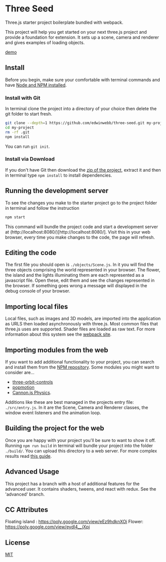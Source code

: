 # Three Seed

Three.js starter project boilerplate bundled with webpack.

This project will help you get started on your next three.js project and provide a foundation for extension. It sets up a scene, camera and renderer and gives examples of loading objects.

[demo](http://edwinwebb.github.io/three-seed/)

## Install
Before you begin, make sure your comfortable with terminal commands and have [Node and NPM installed](https://www.npmjs.com/get-npm).

### Install with Git
In terminal clone the project into a directory of your choice then delete the git folder to start fresh.

```bash
git clone --depth=1 https://github.com/edwinwebb/three-seed.git my-project
cd my-project
rm -rf .git
npm install
```

You can run `git init`.

### Install via Download
If you don't have Git then download the [zip of the project](https://github.com/edwinwebb/three-seed/archive/master.zip), extract it and then in terminal type `npm install` to install dependencies.

## Running the development server
To see the changes you make to the starter project go to the project folder in terminal and follow the instruction

```bash
npm start
```

This command will bundle the project code and start a development server at (http://localhost:8080/)[http://localhost:8080/]. Visit this in your web browser, every time you make changes to the code, the page will refresh.

## Editing the code
The first file you should open is `./objects/Scene.js`. In it you will find the three objects comprising the world represented in your browser. The flower, the island and the lights illuminating them are each represented as a javascript file. Open these, edit them and see the changes represented in the browser. If something goes wrong a message will displayed in the debug console of your browser.

## Importing local files
Local files, such as images and 3D models, are imported into the application as URLS then loaded asynchronously with three.js. Most common files that three.js uses are supported. Shader files are loaded as raw text. For more information about this system see the [webpack site](https://webpack.js.org/).

## Importing modules from the web
If you want to add additional functionality to your project, you can search and install them from the [NPM repository](https://www.npmjs.com/). Some modules you might want to consider are...
* [three-orbit-controls](https://www.npmjs.com/package/three-orbit-controls)
* [popmotion](https://www.npmjs.com/package/popmotion)
* [Cannon.js Physics](https://www.npmjs.com/package/cannon).

Additions like these are best managed in the projects entry file: `./src/entry.js`. In it are the Scene, Camera and Renderer classes, the window event listeners and the animation loop.

## Building the project for the web
Once you are happy with your project you'll be sure to want to show it off. Running `npm run build` in terminal will bundle your project into the folder `./build/`. You can upload this directory to a web server. For more complex results read [this guide](https://webpack.js.org/guides/production/).

## Advanced Usage
This project has a branch with a host of additional features for the advanced user. It contains shaders, tweens, and react with redux. See the 'advanced' branch.

## CC Attributes
Floating island : https://poly.google.com/view/eEz9hdknXOi
Flower: https://poly.google.com/view/eydI4__jXpi

## License
[MIT](https://github.com/edwinwebb/three-seed/blob/master/LICENSE)